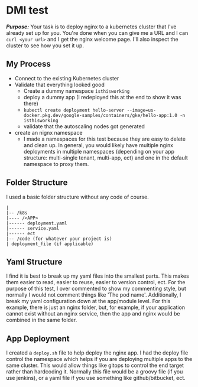 # DMI test
***Purpose:*** Your task is to deploy nginx to a kubernetes cluster that I've already set up for you. You're done when you can give me a URL and I can `curl <your url>` and I get the nginx welcome page. I'll also inspect
 the cluster to see how you set it up.

## My Process
- Connect to the existing Kubernetes cluster
- Validate that everything looked good
   - Create a dummy namespace `isthisworking`
   - deploy a dummy app (I redeployed this at the end to show it was there)
   - ```kubectl create deployment hello-server --image=us-docker.pkg.dev/google-samples/containers/gke/hello-app:1.0 -n isthisworking```
   - validate that the autoscaling nodes got generated
- create an nignx namespace
  - I made a namespaces for this test because they are easy to delete and clean up. In general, you would likely have multiple nginx deployments in multiple namespaces (depending on your app structure: multi-single tenant, multi-app, ect) and one in the default namespace to proxy them.

## Folder Structure
I used a basic folder structure without any code of course.
```
|
|-- /k8s
|---- /<APP>
|------ deployment.yaml
|------ service.yaml
|------ ect
|-- /code (for whatever your project is)
| deployment_file (if applicable)
```

## Yaml Structure
I find it is best to break up my yaml files into the smallest parts. This makes them easier to read, easier to reuse, easier to version control, ect. For the purpose of this test, I over commented to show my commenting style, but normally I would not comment things like 'The pod name'. Additionally, I break my yaml configuration down at the app/module level. For this example, there is just an nginx folder, but, for example, if your application cannot exist without an nginx service, then the app and nginx would be combined in the same folder.

## App Deployment
I created a ```deploy.sh``` file to help deploy the nginx app. I had the deploy file control the namespace which helps if you are deploying multiple apps to the same cluster. This would allow things like gitops to control the end target rather than hardcoding it. Normally this file would be a groovy file (if you use jenkins), or a yaml file if you use something like github/bitbucket, ect.
